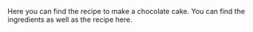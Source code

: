 Here you can find the recipe to make a chocolate cake.
You can find the ingredients as well as the recipe here.